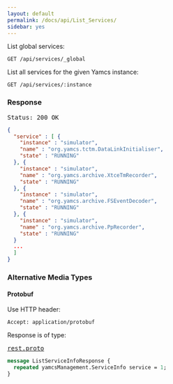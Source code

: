 ```yaml
---
layout: default
permalink: /docs/api/List_Services/
sidebar: yes
---
```


List global services:

    GET /api/services/_global

List all services for the given Yamcs instance:

    GET /api/services/:instance 


### Response

<pre class="header">Status: 200 OK</pre>
```json
{
  "service" : [ {
    "instance" : "simulator",
    "name" : "org.yamcs.tctm.DataLinkInitialiser",
    "state" : "RUNNING"
  }, {
    "instance" : "simulator",
    "name" : "org.yamcs.archive.XtceTmRecorder",
    "state" : "RUNNING"
  }, {
    "instance" : "simulator",
    "name" : "org.yamcs.archive.FSEventDecoder",
    "state" : "RUNNING"
  }, {
    "instance" : "simulator",
    "name" : "org.yamcs.archive.PpRecorder",
    "state" : "RUNNING"
  }
  ...
  ]
}
```


### Alternative Media Types

#### Protobuf

Use HTTP header:

    Accept: application/protobuf
    
Response is of type:

<pre class="r header"><a href="/docs/api/rest.proto/">rest.proto</a></pre>
```proto
message ListServiceInfoResponse {
  repeated yamcsManagement.ServiceInfo service = 1;
}
```
